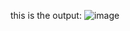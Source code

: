this is the output:
![image](https://github.com/arunachalesh58/using-public-API-test-you-humor-/assets/81462175/6b8f7038-470e-4bd6-8745-53c11507fba8)

